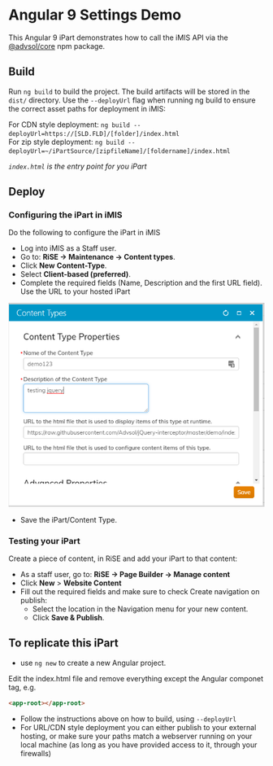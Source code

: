# Angular 9 Settings Demo
This Angular 9 iPart demonstrates how to call the iMIS API via the [@advsol/core](https://www.npmjs.com/package/@advsol/core) npm package.

## Build
Run `ng build` to build the project. The build artifacts will be stored in the `dist/` directory. Use the `--deployUrl` flag when running ng build to ensure the correct asset paths for deployment in iMIS:

For CDN style deployment:
`ng build --deployUrl=https://[SLD.FLD]/[folder]/index.html `  
For zip style deployment:
`ng build --deployUrl=~/iPartSource/[zipfileName]/[foldername]/index.html `

_`index.html` is the entry point for you iPart_

## Deploy

### Configuring the iPart in iMIS
Do the following to configure the iPart in iMIS
 - Log into iMIS as a Staff user.
 - Go to: **RiSE -> Maintenance -> Content types**.
 - Click **New**  **Content-Type**.
 - Select **Client-based (preferred)**.
 - Complete the required fields (Name, Description and the first URL field). Use the URL to your hosted iPart
 
![content type screen shot](https://raw.githubusercontent.com/Advsol/jQuery-interceptor/master/images/content-type.PNG)
 - Save the iPart/Content Type.

### Testing your iPart

Create a piece of content, in RiSE and add your iPart to that content:

 - As a staff user, go to: **RiSE -> Page Builder -> Manage content**
 - Click **New** > **Website Content**
 - Fill out the required fields and make sure to check Create navigation on publish:
	 - Select the location in the Navigation menu for your new content.
	 - Click **Save & Publish**.
 


## To replicate this iPart 
- use `ng new` to create a new Angular project.

Edit the index.html file and remove everything except the Angular componet tag, e.g.
```html
<app-root></app-root>
```
- Follow the instructions above on how to build, using `--deployUrl`
- For URL/CDN style deployment you can either publish to your external hosting, or make sure your paths match a webserver running on your local machine (as long as you have provided access to it, through your firewalls)


